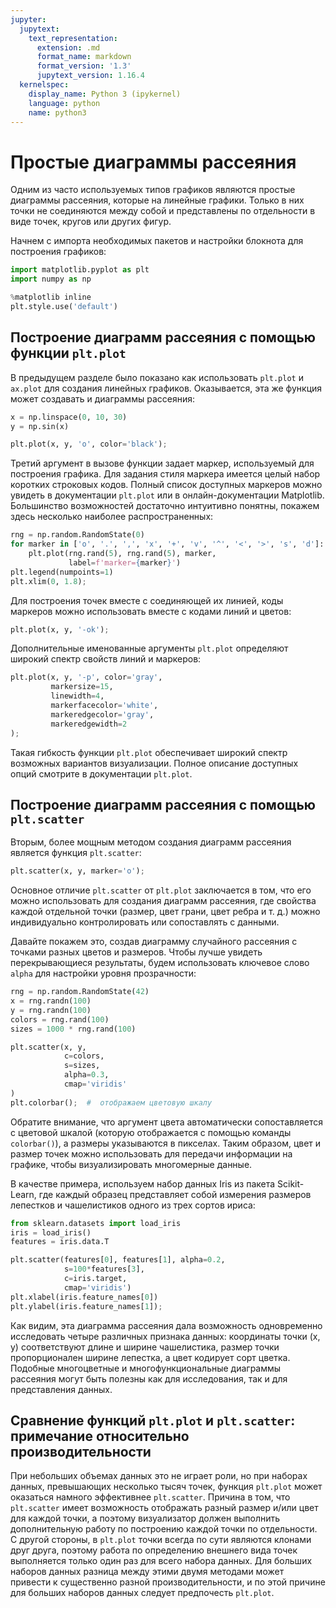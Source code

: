 ```yaml
---
jupyter:
  jupytext:
    text_representation:
      extension: .md
      format_name: markdown
      format_version: '1.3'
      jupytext_version: 1.16.4
  kernelspec:
    display_name: Python 3 (ipykernel)
    language: python
    name: python3
---
```


# Простые диаграммы рассеяния


Одним из часто используемых типов графиков являются простые диаграммы рассеяния, которые на линейные графики.
Только в них точки не соединяются между собой и представлены по отдельности в виде точек, кругов или других фигур.


Начнем с импорта необходимых пакетов и настройки блокнота для построения графиков:

```python
import matplotlib.pyplot as plt
import numpy as np

%matplotlib inline
plt.style.use('default')
```

## Построение диаграмм рассеяния с помощью функции `plt.plot`

В предыдущем разделе было показано как использовать `plt.plot` и `ax.plot` для создания линейных графиков.
Оказывается, эта же функция может создавать и диаграммы рассеяния:

```python jupyter={"outputs_hidden": false}
x = np.linspace(0, 10, 30)
y = np.sin(x)

plt.plot(x, y, 'o', color='black');
```

Третий аргумент в вызове функции задает маркер, используемый для построения графика. 
Для задания стиля маркера имеется целый набор коротких строковых кодов. 
Полный список доступных маркеров можно увидеть в документации `plt.plot` или в онлайн-документации Matplotlib. 
Большинство возможностей достаточно интуитивно понятны, покажем здесь несколько наиболее распространенных:

```python jupyter={"outputs_hidden": false}
rng = np.random.RandomState(0)
for marker in ['o', '.', ',', 'x', '+', 'v', '^', '<', '>', 's', 'd']:
    plt.plot(rng.rand(5), rng.rand(5), marker,
             label=f'marker={marker}')
plt.legend(numpoints=1)
plt.xlim(0, 1.8);
```

Для построения точек вместе с соединяющей их линией, коды маркеров можно использовать вместе с кодами линий и цветов:

```python jupyter={"outputs_hidden": false}
plt.plot(x, y, '-ok');
```

Дополнительные именованные аргументы `plt.plot` определяют широкий спектр свойств линий и маркеров:

```python jupyter={"outputs_hidden": false}
plt.plot(x, y, '-p', color='gray',
         markersize=15, 
         linewidth=4,
         markerfacecolor='white',
         markeredgecolor='gray',
         markeredgewidth=2
);
```

Такая гибкость функции `plt.plot` обеспечивает широкий спектр возможных вариантов визуализации.
Полное описание доступных опций смотрите в документации `plt.plot`.


## Построение диаграмм рассеяния с помощью `plt.scatter`

Вторым, более мощным методом создания диаграмм рассеяния является функция `plt.scatter`:

```python jupyter={"outputs_hidden": false}
plt.scatter(x, y, marker='o');
```

Основное отличие `plt.scatter` от `plt.plot` заключается в том, что его можно использовать для создания диаграмм рассеяния, где свойства каждой отдельной точки (размер, цвет грани, цвет ребра и т. д.) можно индивидуально контролировать или сопоставлять с данными.

Давайте покажем это, создав диаграмму случайного рассеяния с точками разных цветов и размеров.
Чтобы лучше увидеть перекрывающиеся результаты, будем использовать ключевое слово `alpha` для настройки уровня прозрачности:

```python jupyter={"outputs_hidden": false}
rng = np.random.RandomState(42)
x = rng.randn(100)
y = rng.randn(100)
colors = rng.rand(100)
sizes = 1000 * rng.rand(100)

plt.scatter(x, y, 
            c=colors, 
            s=sizes, 
            alpha=0.3,
            cmap='viridis'
)
plt.colorbar();  #  отображаем цветовую шкалу
```

Обратите внимание, что аргумент цвета автоматически сопоставляется с цветовой шкалой (которую отображается с помощью команды `colorbar()`), а размеры указываются в пикселах.
Таким образом, цвет и размер точек можно использовать для передачи информации на графике, чтобы визуализировать многомерные данные.


В качестве примера, используем набор данных Iris из пакета Scikit-Learn, где каждый образец представляет собой измерения размеров лепестков и чашелистиков одного из трех сортов ириса:

```python jupyter={"outputs_hidden": false}
from sklearn.datasets import load_iris
iris = load_iris()
features = iris.data.T

plt.scatter(features[0], features[1], alpha=0.2,
            s=100*features[3], 
            c=iris.target, 
            cmap='viridis')
plt.xlabel(iris.feature_names[0])
plt.ylabel(iris.feature_names[1]);
```

Как видим, эта диаграмма рассеяния дала возможность одновременно исследовать четыре различных признака данных:
координаты точки (x, y) соответствуют длине и ширине чашелистика, размер точки пропорционален ширине лепестка, а цвет кодирует сорт цветка.
Подобные многоцветные и многофункциональные диаграммы рассеяния могут быть полезны как для исследования, так и для представления данных.


## Сравнение функций `plt.plot` и `plt.scatter`: примечание относительно производительности

При небольших объемах данных это не играет роли, но при наборах данных, превышающих несколько тысяч точек, функция `plt.plot` может оказаться намного эффективнее `plt.scatter`. 
Причина в том, что `plt.scatter` имеет возможность отображать разный размер и/или цвет для каждой точки, а поэтому визуализатор должен выполнить дополнительную работу по построению каждой точки по отдельности.
С другой стороны, в `plt.plot` точки всегда по сути являются клонами друг друга, поэтому работа по определению внешнего вида точек выполняется только один раз для всего набора данных.
Для больших наборов данных разница между этими двумя методами может привести к существенно разной производительности, и по этой причине для больших наборов данных следует предпочесть `plt.plot`.

```python

```

